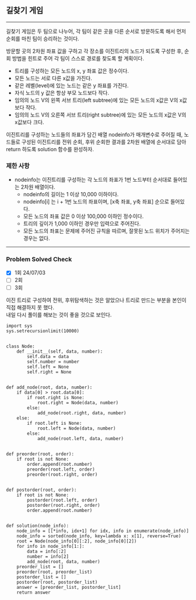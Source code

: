 ## 길찾기 게임

---

길찾기 게임은 두 팀으로 나누어, 각 팀이 같은 곳을 다른 순서로 방문하도록 
해서 먼저 순회를 마친 팀이 승리하는 것이다.

방문할 곳의 2차원 좌표 값을 구하고 각 장소를 이진트리의 노드가 되도록 구성한 후, 
순회 방법을 힌트로 주어 각 팀이 스스로 경로를 찾도록 할 계획이다.

- 트리를 구성하는 모든 노드의 x, y 좌표 값은 정수이다.
- 모든 노드는 서로 다른 x값을 가진다.
- 같은 레벨(level)에 있는 노드는 같은 y 좌표를 가진다.
- 자식 노드의 y 값은 항상 부모 노드보다 작다.
- 임의의 노드 V의 왼쪽 서브 트리(left subtree)에 있는 모든 노드의 x값은 V의 x값보다 작다.
- 임의의 노드 V의 오른쪽 서브 트리(right subtree)에 있는 모든 노드의 x값은 V의 x값보다 크다.

이진트리를 구성하는 노드들의 좌표가 담긴 배열 nodeinfo가 매개변수로 주어질 때,
노드들로 구성된 이진트리를 전위 순회, 후위 순회한 결과를 2차원 배열에 순서대로 담아 return 하도록 solution 함수를 완성하자.

### 제한 사항

- nodeinfo는 이진트리를 구성하는 각 노드의 좌표가 1번 노드부터 순서대로 들어있는 2차원 배열이다.
  - nodeinfo의 길이는 1 이상 10,000 이하이다.
  - nodeinfo[i] 는 i + 1번 노드의 좌표이며, [x축 좌표, y축 좌표] 순으로 들어있다.
  - 모든 노드의 좌표 값은 0 이상 100,000 이하인 정수이다.
  - 트리의 깊이가 1,000 이하인 경우만 입력으로 주어진다.
  - 모든 노드의 좌표는 문제에 주어진 규칙을 따르며, 잘못된 노드 위치가 주어지는 경우는 없다.

---
### Problem Solved Check
- [X] 1회 24/07/03 
- [ ] 2회
- [ ] 3회

이진 트리로 구성하여 전위, 후위탐색하는 것은 알았으나 트리로 만드는 부분을 본인이 직접 해결하지 못 했다.  
내일 다시 풀이를 해보는 것이 좋을 것으로 보인다.
~~~
import sys
sys.setrecursionlimit(10000)


class Node:
    def __init__(self, data, number):
        self.data = data
        self.number = number
        self.left = None
        self.right = None


def add_node(root, data, number):
    if data[0] > root.data[0]:
        if root.right is None:
            root.right = Node(data, number)
        else:
            add_node(root.right, data, number)
    else:
        if root.left is None:
            root.left = Node(data, number)
        else:
            add_node(root.left, data, number)


def preorder(root, order):
    if root is not None:
        order.append(root.number)
        preorder(root.left, order)
        preorder(root.right, order)


def postorder(root, order):
    if root is not None:
        postorder(root.left, order)
        postorder(root.right, order)
        order.append(root.number)


def solution(node_info):
    node_info = [[*info, idx+1] for idx, info in enumerate(node_info)]
    node_info = sorted(node_info, key=lambda x: x[1], reverse=True)
    root = Node(node_info[0][:2], node_info[0][2])
    for info in node_info[1:]:
        data = info[:2]
        number = info[2]
        add_node(root, data, number)
    preorder_list = []
    preorder(root, preorder_list)
    postorder_list = []
    postorder(root, postorder_list)
    answer = [preorder_list, postorder_list]
    return answer
    
~~~